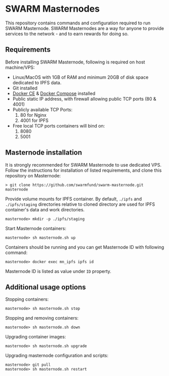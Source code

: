 # SWARM Masternodes

This repository contains commands and configuration required to run SWARM Masternode. SWARM Masternodes are a way for anyone to provide services to the network - and to earn rewards for doing so. 

## <a name="req"></a>Requirements

Before installing SWARM Masternode, following is required on host machine/VPS:

- Linux/MacOS with 1GB of RAM and minimum 20GB of disk space dedicated to IPFS data.
- Git installed
- [Docker CE](https://docs.docker.com/install/ "") & [Docker Compose](https://docs.docker.com/compose/install/ "") installed
- Public static IP address, with firewall allowing public TCP ports (80 & 4001)
- Publicly available TCP Ports:
  1. 80 for Nginx
  2. 4001 for IPFS
- Free local TCP ports containers will bind on:
  1. 8080
  2. 5001

## Masternode installation
It is strongly recommended for SWARM Masternode to use dedicated VPS. Follow the instructions for installation of listed requirements, and clone this repository on Masternode:

`> git clone https://github.com/swarmfund/swarm-masternode.git masternode`

Provide volume mounts for IPFS container. By default, `./ipfs` and `./ipfs/staging` directories relative to cloned directory are used for IPFS container's data and work directories. 

`masternode> mkdir -p ./ipfs/staging`

Start Masternode containers:

`masternode> sh masternode.sh up`

Containers should be running and you can get Masternode ID with following command:

`masternode> docker exec mn_ipfs ipfs id`

Masternode ID is listed as value under `ID` property.

## Additional usage options

Stopping containers:

`masternode> sh masternode.sh stop`

Stopping and removing containers:

`masternode> sh masternode.sh down`

Upgrading container images:

`masternode> sh masternode.sh upgrade`

Upgrading masternode configuration and scripts:

```
masternode> git pull
masternode> sh masternode.sh restart
```

